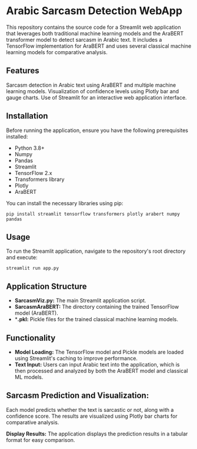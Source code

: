# Arabic Sarcasm Detection WebApp
This repository contains the source code for a Streamlit web application that leverages both traditional machine learning models and the AraBERT transformer model to detect sarcasm in Arabic text. It includes a TensorFlow implementation for AraBERT and uses several classical machine learning models for comparative analysis.

## Features
Sarcasm detection in Arabic text using AraBERT and multiple machine learning models.
Visualization of confidence levels using Plotly bar and gauge charts.
Use of Streamlit for an interactive web application interface.
## Installation
Before running the application, ensure you have the following prerequisites installed:

- Python 3.8+
- Numpy
- Pandas
- Streamlit
- TensorFlow 2.x
- Transformers library
- Plotly
- AraBERT

You can install the necessary libraries using pip:
```
pip install streamlit tensorflow transformers plotly arabert numpy pandas
```
## Usage
To run the Streamlit application, navigate to the repository's root directory and execute:

```
streamlit run app.py
```
## Application Structure
- **SarcasmViz.py:** The main Streamlit application script.
- **SarcasmAraBERT:** The directory containing the trained TensorFlow model (AraBERT).
- ***.pkl:** Pickle files for the trained classical machine learning models.
## Functionality
- **Model Loading:** The TensorFlow model and Pickle models are loaded using Streamlit's caching to improve performance.
- **Text Input:** Users can input Arabic text into the application, which is then processed and analyzed by both the AraBERT model and classical ML models.

## Sarcasm Prediction and Visualization:

Each model predicts whether the text is sarcastic or not, along with a confidence score.
The results are visualized using Plotly bar charts for comparative analysis.

**Display Results:** The application displays the prediction results in a tabular format for easy comparison.
